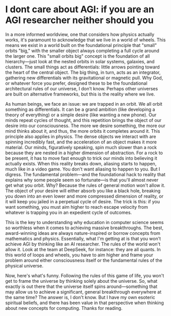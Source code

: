 
# I dont care about AGI: if you are an AGI researcher neither should you

In a more informed worldview, one that considers how physics actually works, it's paramount to acknowledge that we live in a world of wheels. This means we exist in a world built on the foundational principle that "small" orbits "big," with the smaller object always completing a full cycle around the larger one. This "small orbits big" concept is the foundation of all hierarchy—just look at the nested orbits in solar systems, galaxies, and clusters. The small things act as differentials: little arrows pointing toward the heart of the central object. The big thing, in turn, acts as an integrator, gathering new differentials with its gravitational or magnetic pull. Why God, or whatever force you prefer, designed these to be the foundational architectural rules of our universe, I don’t know. Perhaps other universes are built on alternative frameworks, but this is the reality where we live.

As human beings, we face an issue: we are trapped in an orbit. We all orbit something as differentials. It can be a grand ambition (like developing a theory of everything) or a simple desire (like wanting a new phone). Our minds repeat cycles of thought, and this repetition brings the object of our desire into our consciousness. The more we desire something, the more our mind thinks about it, and thus, the more orbits it completes around it. This principle also applies in physics. The dense objects we interact with are spinning incredibly fast, and the acceleration of an object makes it more material. Our minds, figuratively speaking, spin much slower than a rock because they are nested in a higher dimension of abstraction. For a rock to be present, it has to move fast enough to trick our minds into believing it actually exists. When this reality breaks down, aliasing starts to happen, much like in a video game. You don't want aliasing to happen to you.
But I digress. The fundamental problem—and the foundational hack to reality that explains why some people seem so fortunate—is that you'll almost never get what you orbit. Why? Because the rules of general motion won't allow it. The object of your desire will either absorb you like a black hole, breaking you down into an even lower and more compressed dimension of reality, or it will keep you jailed in a perpetual cycle of desire. The trick is this: if you want something, you must aim higher to reach escape velocity from whatever is trapping you in an expedient cycle of outcomes.

This is the key to understanding why education in computer science seems so worthless when it comes to achieving massive breakthroughs. The best, award-winning ideas are always nature-inspired or borrow concepts from mathematics and physics. Essentially, what I'm getting at is that you won't achieve AGI by thinking like an AI researcher. The rules of the world won't allow it. Look at the team at DeepSeek, for instance: they are all quants. In this world of loops and wheels, you have to aim higher and frame your problem around either consciousness itself or the fundamental rules of the physical universe.

Now, here's what's funny. Following the rules of this game of life, you won't get to frame the universe by thinking solely about the universe. So, what exactly is out there that the universe itself spins around—something that may allow us to achieve a significant, general breakthrough everywhere at the same time?
The answer is, I don't know. But I have my own esoteric spiritual beliefs, and there has been value in that perspective when thinking about new concepts for computing.
Thanks for reading.
